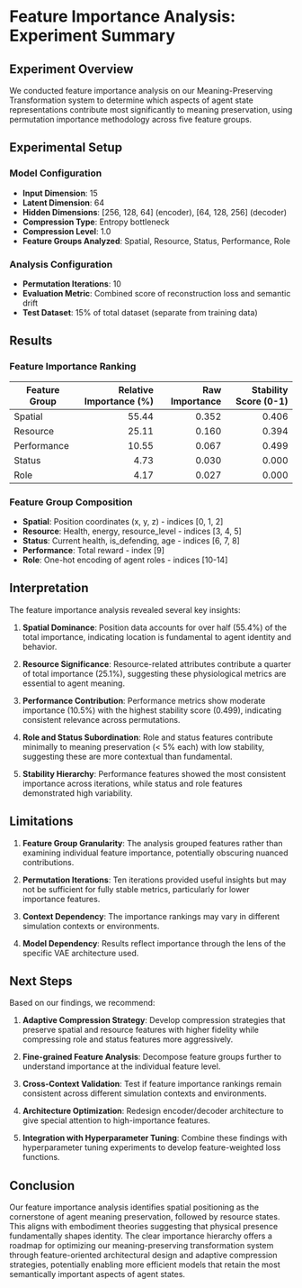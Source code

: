 # Feature Importance Analysis: Experiment Summary

## Experiment Overview

We conducted feature importance analysis on our Meaning-Preserving Transformation system to determine which aspects of agent state representations contribute most significantly to meaning preservation, using permutation importance methodology across five feature groups.

## Experimental Setup

### Model Configuration
- **Input Dimension**: 15
- **Latent Dimension**: 64
- **Hidden Dimensions**: [256, 128, 64] (encoder), [64, 128, 256] (decoder)
- **Compression Type**: Entropy bottleneck
- **Compression Level**: 1.0
- **Feature Groups Analyzed**: Spatial, Resource, Status, Performance, Role

### Analysis Configuration
- **Permutation Iterations**: 10
- **Evaluation Metric**: Combined score of reconstruction loss and semantic drift
- **Test Dataset**: 15% of total dataset (separate from training data)

## Results

### Feature Importance Ranking

| Feature Group | Relative Importance (%) | Raw Importance | Stability Score (0-1) |
|---------------|------------------------:|---------------:|----------------------:|
| Spatial       | 55.44 | 0.352 | 0.406 |
| Resource      | 25.11 | 0.160 | 0.394 |
| Performance   | 10.55 | 0.067 | 0.499 |
| Status        | 4.73  | 0.030 | 0.000 |
| Role          | 4.17  | 0.027 | 0.000 |

### Feature Group Composition
- **Spatial**: Position coordinates (x, y, z) - indices [0, 1, 2]
- **Resource**: Health, energy, resource_level - indices [3, 4, 5]
- **Status**: Current health, is_defending, age - indices [6, 7, 8]
- **Performance**: Total reward - index [9]
- **Role**: One-hot encoding of agent roles - indices [10-14]

## Interpretation

The feature importance analysis revealed several key insights:

1. **Spatial Dominance**: Position data accounts for over half (55.4%) of the total importance, indicating location is fundamental to agent identity and behavior.

2. **Resource Significance**: Resource-related attributes contribute a quarter of total importance (25.1%), suggesting these physiological metrics are essential to agent meaning.

3. **Performance Contribution**: Performance metrics show moderate importance (10.5%) with the highest stability score (0.499), indicating consistent relevance across permutations.

4. **Role and Status Subordination**: Role and status features contribute minimally to meaning preservation (< 5% each) with low stability, suggesting these are more contextual than fundamental.

5. **Stability Hierarchy**: Performance features showed the most consistent importance across iterations, while status and role features demonstrated high variability.

## Limitations

1. **Feature Group Granularity**: The analysis grouped features rather than examining individual feature importance, potentially obscuring nuanced contributions.

2. **Permutation Iterations**: Ten iterations provided useful insights but may not be sufficient for fully stable metrics, particularly for lower importance features.

3. **Context Dependency**: The importance rankings may vary in different simulation contexts or environments.

4. **Model Dependency**: Results reflect importance through the lens of the specific VAE architecture used.

## Next Steps

Based on our findings, we recommend:

1. **Adaptive Compression Strategy**: Develop compression strategies that preserve spatial and resource features with higher fidelity while compressing role and status features more aggressively.

2. **Fine-grained Feature Analysis**: Decompose feature groups further to understand importance at the individual feature level.

3. **Cross-Context Validation**: Test if feature importance rankings remain consistent across different simulation contexts and environments.

4. **Architecture Optimization**: Redesign encoder/decoder architecture to give special attention to high-importance features.

5. **Integration with Hyperparameter Tuning**: Combine these findings with hyperparameter tuning experiments to develop feature-weighted loss functions.

## Conclusion

Our feature importance analysis identifies spatial positioning as the cornerstone of agent meaning preservation, followed by resource states. This aligns with embodiment theories suggesting that physical presence fundamentally shapes identity. The clear importance hierarchy offers a roadmap for optimizing our meaning-preserving transformation system through feature-oriented architectural design and adaptive compression strategies, potentially enabling more efficient models that retain the most semantically important aspects of agent states. 